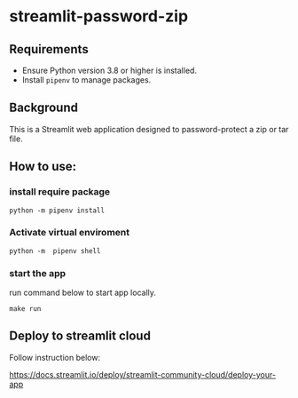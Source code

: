 # streamlit-password-zip

## Requirements

- Ensure Python version 3.8 or higher is installed.
- Install `pipenv` to manage packages.

## Background

This is a Streamlit web application designed to password-protect a zip or tar file.

## How to use:

### install require package

`python -m pipenv install`

### Activate virtual enviroment

`python -m  pipenv shell`

### start the app

run command below to start app locally.

```
make run
```

## Deploy to streamlit cloud

Follow instruction below:

https://docs.streamlit.io/deploy/streamlit-community-cloud/deploy-your-app
